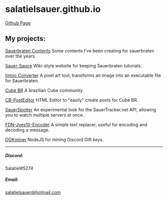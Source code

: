 # salatielsauer.github.io
[Github Page](https://github.com/SalatielSauer/)

## My projects:
[Sauerbraten Contents](https://github.com/SalatielSauer/Sauerbraten-Content)
Some contents I've been creating for sauerbraten over the years.

[Sauer-Sauce](https://sauer-sauce.github.io)
Wiki-style website for keeping Sauerbraten tutorials.

[Imtoc Converter](https://salatielsauer.github.io/IMTOC-Converter/)
A pixel art tool, transforms an image into an executable file for Sauerbraten.

[Cube BR](http://www.cubebr.com/)
A brazilian Cube community.

[CB-PostEditor](https://salatielsauer.github.io/CB-PostEditor/)
HTML Editor to "easily" create posts for Cube BR.

[SauerSpotter](https://salatielsauer.github.io/SauerSpotter/)
An experimental look for the SauerTracker.net API, allowing you to watch multiple servers at once.

[FDN-Jves10-Encoder](https://salatielsauer.github.io/FDN-Jves10-Encoder/)
A simple text replacer, useful for encoding and decoding a message.

[DGKminer](https://gist.github.com/SalatielSauer/a0d9df2cd3b16bb90acf9d06e357a4bf)
NodeJS for mining Discord Gift keys.
<hr>

##### Discord:
Salatiel#5274
##### Email:
salatielsauer@hotmail.com
